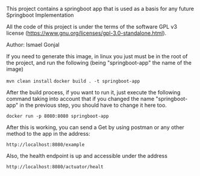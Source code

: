 This project contains a springboot app that is used as a basis for any future Springboot Implementation

All the code of this project is under the terms of the software GPL v3 license
(https://www.gnu.org/licenses/gpl-3.0-standalone.html).

Author:
Ismael Gonjal

If you need to generate this image, in linux you just must be in the root of the project, and run the following (being 
"springboot-app" the name of the image)

```mvn clean install```
```docker build . -t springboot-app```


After the build process, if you want to run it, just execute the following command taking into account that if you 
changed the name "springboot-app" in the previous step, you should have to change it here too.

```docker run -p 8080:8080 springboot-app```

After this is working, you can send a Get by using postman or any other method to the app in the address:

```http://localhost:8080/example``` 

Also, the health endpoint is up and accessible under the address

```http://localhost:8080/actuator/healt``` 